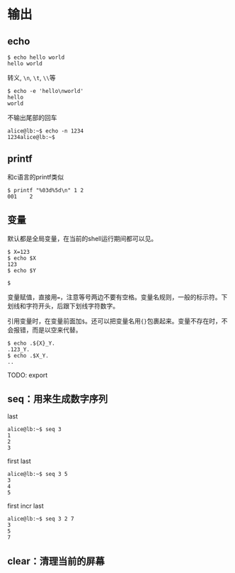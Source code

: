 # 输出

## echo

    $ echo hello world
    hello world

转义, `\n`, `\t`, `\\`等

    $ echo -e 'hello\nworld'
    hello
    world

不输出尾部的回车

    alice@lb:~$ echo -n 1234
    1234alice@lb:~$

## printf

和c语言的printf类似

    $ printf "%03d%5d\n" 1 2
    001    2

## 变量

默认都是全局变量，在当前的shell运行期间都可以见。

    $ X=123
    $ echo $X
    123
    $ echo $Y
    
    $

变量赋值，直接用`=`，注意等号两边不要有空格。变量名规则，一般的标示符。下划线和字符开头，后跟下划线字符数字。

引用变量时，在变量前面加`$`。还可以把变量名用`{}`包裹起来。变量不存在时，不会报错，而是以空来代替。


    $ echo .${X}_Y.
    .123_Y.
    $ echo .$X_Y.
    ..

TODO: export

## seq：用来生成数字序列

last

    alice@lb:~$ seq 3
    1
    2
    3

first last

    alice@lb:~$ seq 3 5
    3
    4
    5

first incr last

    alice@lb:~$ seq 3 2 7
    3
    5
    7

## clear：清理当前的屏幕
